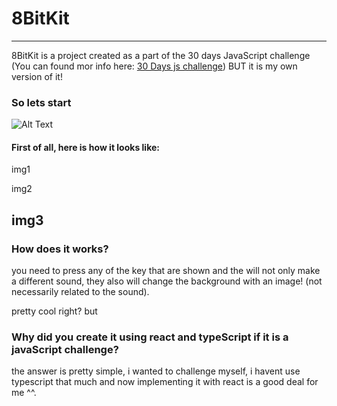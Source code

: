 # 8BitKit
---
8BitKit is a project created as a part of the 30 days JavaScript challenge (You can found mor info here: [30 Days js challenge](http://https://javascript30.com/ "30 Days js challenge")) BUT it is my own version of it!

### So lets start
![Alt Text](https://media.giphy.com/media/HitAab11PjQZO/giphy.gif)

#### First of all, here is how it looks like:
img1

img2

img3
----
### How does it works?
you need to press any of the key that are shown and the will not only make a different sound, they also will change the background with an image! (not necessarily related to the sound).

pretty cool right? but
### Why did you create it using react and typeScript if it is a javaScript challenge?
the answer is pretty simple, i wanted to challenge myself, i havent use typescript that much and now implementing it with react is a good deal for me ^^. 
